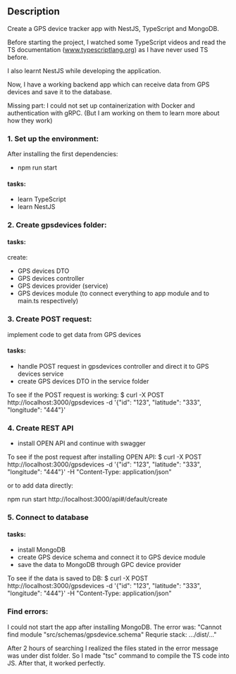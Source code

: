 
## Description

Create a GPS device tracker app with NestJS, TypeScript and MongoDB.

Before starting the project, I watched some TypeScript videos and read the TS documentation (www.typescriptlang.org) as I have never used TS before. 

I also learnt NestJS while developing the application. 

Now, I have a working backend app which can receive data from GPS devices and save it to the database.

Missing part: I could not set up containerization with Docker and authentication with gRPC. (But I am working on them to learn more about how they work)

### 1. Set up the environment:

After installing the first dependencies:
- npm run start

#### tasks: 
- learn TypeScript
- learn NestJS 

### 2. Create gpsdevices folder:

#### tasks:
create:
 - GPS devices DTO
 - GPS devices controller
 - GPS devices provider (service)
 - GPS devices module (to connect everything to app module and to main.ts respectively)

 ### 3. Create POST request:

 implement code to get data from GPS devices

 #### tasks:
 - handle  POST request in gpsdevices controller and direct it to GPS devices service
 - create GPS devices DTO in the service folder

 To see if the POST request is working:  $ curl -X POST http://localhost:3000/gpsdevices -d '{"id": "123", "latitude": "333", "longitude": "444"}' 

 ### 4. Create REST API
 - install OPEN API and continue with swagger

To see if the post request after installing OPEN API:  $ curl -X POST http://localhost:3000/gpsdevices -d '{"id": "123", "latitude": "333", "longitude": "444"}' -H "Content-Type: application/json"

or to add data directly:

npm run start
http://localhost:3000/api#/default/create

### 5. Connect to database

#### tasks:
- install MongoDB 
- create GPS device schema and connect it to GPS device module
- save the data to MongoDB through GPC device provider

To see if the data is saved to DB:  $ curl -X POST http://localhost:3000/gpsdevices -d '{"id": "123", "latitude": "333", "longitude": "444"}' -H "Content-Type: application/json"

### Find errors: 
I could not start the app after installing MongoDB. The error was:
"Cannot find module "src/schemas/gpsdevice.schema"
Requrie stack:
.../dist/..."

After 2 hours of searching I realized the files stated in the error message was under dist folder. So I made "tsc" command to compile the TS code into JS. After that, it worked perfectly.